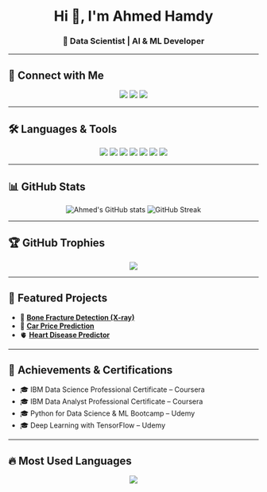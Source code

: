 <h1 align="center">Hi 👋, I'm Ahmed Hamdy</h1>
<h3 align="center">🚀 Data Scientist | AI & ML Developer</h3>

---

## 🔗 Connect with Me
<p align="center">
  <a href="https://www.linkedin.com/in/ahmed-hamdy-4569a8360/"><img src="https://img.shields.io/badge/LinkedIn-0077B5?style=for-the-badge&logo=linkedin&logoColor=white"/></a>
  <a href="mailto:ahmedhamdyabdelaziz094@gmail.com"><img src="https://img.shields.io/badge/Gmail-D14836?style=for-the-badge&logo=gmail&logoColor=white"/></a>
  <a href="https://ahmedhub2005.github.io/"><img src="https://img.shields.io/badge/Portfolio-000000?style=for-the-badge&logo=vercel&logoColor=white"/></a>
</p>

---

## 🛠️ Languages & Tools
<p align="center">
  <img src="https://img.shields.io/badge/Python-3776AB?style=for-the-badge&logo=python&logoColor=white"/>
  <img src="https://img.shields.io/badge/TensorFlow-FF6F00?style=for-the-badge&logo=tensorflow&logoColor=white"/>
  <img src="https://img.shields.io/badge/Scikit--learn-F7931E?style=for-the-badge&logo=scikit-learn&logoColor=white"/>
  <img src="https://img.shields.io/badge/Streamlit-FF4B4B?style=for-the-badge&logo=streamlit&logoColor=white"/>
  <img src="https://img.shields.io/badge/Pandas-150458?style=for-the-badge&logo=pandas&logoColor=white"/>
  <img src="https://img.shields.io/badge/Numpy-013243?style=for-the-badge&logo=numpy&logoColor=white"/>
  <img src="https://img.shields.io/badge/Matplotlib-11557c?style=for-the-badge&logo=plotly&logoColor=white"/>
</p>

---

## 📊 GitHub Stats
<p align="center">
  <img src="https://github-readme-stats.vercel.app/api?username=ahmedhub2005&show_icons=true&theme=radical" alt="Ahmed's GitHub stats" />
  <img src="https://github-readme-streak-stats.herokuapp.com/?user=ahmedhub2005&theme=radical" alt="GitHub Streak" />
</p>

---

## 🏆 GitHub Trophies
<p align="center">
  <img src="https://github-profile-trophy.vercel.app/?username=ahmedhub2005&theme=radical&no-frame=true&row=1&column=6"/>
</p>

---

## 📂 Featured Projects
- 🩻 [**Bone Fracture Detection (X-ray)**](https://bone-fracture-detector-gtt6dngi9pmnwnbdhiwczc.streamlit.app/)  
- 🚗 [**Car Price Prediction**](https://cars-prices-prediction-6espnifeffcun84xtatkok.streamlit.app/)  
- 🫀 [**Heart Disease Predictor**](https://heart-disease-predictor-yngxppabnp7hbm6xynwbcs.streamlit.app/)  

---

## 📜 Achievements & Certifications
- 🎓 IBM Data Science Professional Certificate – Coursera  
- 🎓 IBM Data Analyst Professional Certificate – Coursera  
- 🎓 Python for Data Science & ML Bootcamp – Udemy  
- 🎓 Deep Learning with TensorFlow – Udemy  

---

## 🔥 Most Used Languages
<p align="center">
  <img src="https://github-readme-stats.vercel.app/api/top-langs/?username=ahmedhub2005&layout=compact&theme=radical"/>
</p>




